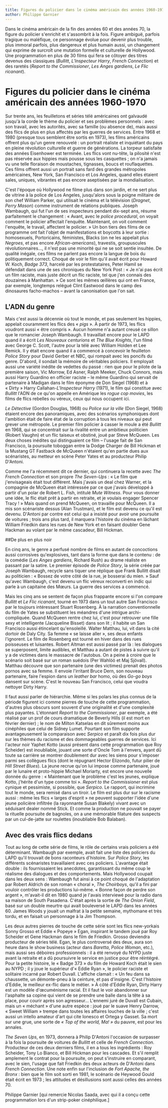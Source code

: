 ```yaml
---
title: Figures du policier dans le cinéma américain des années 1960-1970
author: Philippe Garnier
---
```


Dans le cinéma américain de la fin des années 60 et des années 70, la figure du policier s'enrichit et s'assombrit à la fois. Figure ambiguë, parfois tragique ou maléfique, ce personnage évolue pour devenir plus trouble, plus immoral parfois, plus dangereux et plus humain aussi, un changement qui exprime de surcroît une mutation formelle et culturelle de Hollywood. Une programmation en plus de 30 films qui fera se côtoyer des titres devenus des classiques (*Bullitt*, *L'Inspecteur Harry*, *French Connection*) et des raretés (*Report to the Commissioner*, *Les Anges gardiens*, *Le Flic ricanant*).

# Figures du policier dans le cinéma américain des années 1960-1970

Sur trente ans, les feuilletons et séries télé américaines ont galvaudé jusqu'à la corde le thème du policier et ses problèmes personnels&nbsp;: avec son travail, avec les autorités, avec sa famille (ou absence de), mais aussi des flics de plus en plus affectés par les guerres de services. Entre 1968 et 1980 (presque tous semblent être sortis en 1973), les films américains offrent plus qu'un genre renouvelé&nbsp;: un portrait réaliste et inquiétant du pays en pleine révolution culturelle et guerre de générations. La torpeur satisfaite des années Eisenhower est terminée. Les flics vont nu-tête, la pilosité n'est pas réservée aux hippies mais pousse sous les casquettes&nbsp;; on n'a jamais vu une telle floraison de moustaches, tignasses, boucs et rouflaquettes. Ces films offrent aussi un portrait sans fard des grandes métropoles américaines, New York, San Francisco et Los Angeles, quand elles étaient sales, uniques, vibrantes et pas encore aseptisées par la mondialisation.

C'est l'époque où Hollywood ne filme plus dans son jardin, et ne sert plus de vitrine à la police de Los Angeles, jusqu'alors sous la poigne militaire de son chef William Parker, qui utilisait le cinéma et la télévision (*Dragnet*, *Perry Mason*) comme instrument de relations publiques. Joseph Wambaugh, qui fut l'un de ses inspecteurs pendant dix-sept ans, résume parfaitement le changement&nbsp;: «&nbsp;Avant, avec le *police procedural*, on voyait comment le policier affectait l'enquête. Maintenant, on voit comment l'enquête, le travail, affectent le policier.&nbsp;» Un bon tiers des films de ce programme ont fait l'objet de manifestations et boycotts à leur sortie&nbsp;: homosexuels, Portoricains, féministes, Blacks (on ne les appelait plus *Negroes*, et pas encore *African-americans*), travestis, groupuscules révolutionnaires..., il n'est pas une minorité qui ne se soit sentie insultée. De qualité inégale, ces films ne parlent pas encore la langue de bois du politiquement correct. Choqué de voir le film qu'il avait écrit pour Howard W. Koch, *Badge 373*, harcelé par les protestataires, Peter Hamil se défendait dans une de ses chroniques du New York Post&nbsp;: «&nbsp;Je n'ai pas écrit un film raciste, mais juste décrit un flic raciste, tel que j'en connais des douzaines à Manhattan.&nbsp;» Ce sont les mêmes œillères qui ont en France, par exemple, longtemps relégué Clint Eastwood dans le camp des dinosaures facho-machos&nbsp;– avant la canonisation que l'on sait.

## L'ADN du genre

Mais c'est aussi la décennie où tout le monde, et pas seulement les hippies, appelait couramment les flics des «&nbsp;*pigs*&nbsp;». À partir de 1973, les flics voudront aussi «&nbsp;être compris&nbsp;». Aucun homme n'a autant creusé ce sillon que le romancier Joseph Wambaugh. Il travaillait encore pour le LAPD quand il a écrit *Les Nouveaux centurions* et *The Blue Knights*, l'un filmé avec George C. Scott, l'autre pour la télé avec William Holden et Lee Remick. Il y était encore quand il a commencé à concevoir le feuilleton *Police Story* pour David Gerber et NBC, qui rompait avec les poncifs du genre. D'abord, il sondait la mémoire de véritables policiers. Il employait aussi une variété inédite de vedettes du passé&nbsp;: rien que pour le pilote de la première saison, Vic Morrow, Ed Asner, Ralph Meeker, Chuck Connors, mais aussi Harry Guardino en officier raciste –&nbsp;le même Guardino qui servait de partenaire à Madigan dans le film éponyme de Don Siegel (1968) et à «&nbsp;Dirty&nbsp;» Harry Callahan-*L'Inspecteur Harry* (1971), le film qui constitue avec *Bullitt* l'ADN de ce qu'on appelle en Amérique les *rogue cop movies*, les films de flics rebelles ou véreux, ceux qui nous occupent ici.

*Le Détective* (Gordon Douglas, 1968) ou *Police sur la ville* (Don Siegel, 1968) étaient encore des panoramiques, avec des scénarios symphoniques dont l'ambition était de faire état de la corruption à tous les niveaux qui peut grever une métropole. Le premier film policier à casser le moule a été *Bullitt* en 1968, qui se concentrait sur la rivalité entre un ambitieux politicien (Robert Vaughn) et un flic taiseux et obstiné, joué par Steve McQueen. Les deux choses inédites qui distinguaient ce film –&nbsp;l'usage fait de San Francisco, la poursuite toboggan entre la Dodge Charger de Bill Hickman et la Mustang GT Fastback de McQueen n'étaient qu'en partie dues aux scénaristes, au metteur en scène Peter Yates et au producteur Philip D'Antoni.

Comme me l'a récemment dit ce dernier, qui continuera la recette avec *The French Connection* et son propre *The Seven-Ups*&nbsp;: «&nbsp;Le film que j'envisageais était tout différent. Mais j'avais un deal chez Warner, et la compagnie de McQueen était intéressée par ce que j'avais développé à partir d'un polar de Robert L. Fish, intitulé *Mute Witness*. Pour vous donner une idée, le flic était prêt à partir en retraite, et je voulais engager Spencer Tracy&nbsp;!&nbsp;» Mais quand on prend McQueen, on travaille pour McQueen. Il a mis son scénariste dessus (Alan Trustman), et le film est devenu ce qu'il est devenu. D'Antoni par contre est celui qui a insisté pour avoir une poursuite de voitures&nbsp;; trois ans plus tard, il marquera l'histoire du cinéma en lâchant William Friedkin dans les rues de New York et en faisant doubler Gene Hackman au volant par le même cascadeur, Bill Hickman.

##De plus en plus noir

En cinq ans, le genre a perfusé nombre de films en autant de concoctions aussi corrosives qu'explosives, tant dans la forme que dans le contenu&nbsp;: de la comédie (*Les Anges gardiens*, Richard Rush) au drame réaliste en passant par la satire. Le premier épisode de *Police Story*, la série créée par Joseph Wambaugh, recycle sans tiquer une réplique que Frank Bullitt disait au politicien&nbsp;: «&nbsp;Bossez de votre côté de la rue, je bosserai du mien.&nbsp;» Sauf qu'avec Wambaugh, c'est devenu un flic véreux reconverti en indic qui parle à un capitaine des Mœurs. La guerre des services a commencé.

Mais les cinq ans se sentent de façon plus frappante encore si l'on compare *Bullitt* et *Le Flic ricanant*, tourné en 1973 dans un tout autre San Francisco par le toujours intéressant Stuart Rosenberg. À la narration conventionnelle du film de Yates se substituent les méandres d'une intrigue archi-compliquée. Quand McQueen rentre chez lui, c'est pour retrouver une fille sexy et intelligente (Jacqueline Bisset) dans son lit&nbsp;; il habite un San Francisco aussi étincelant qu'ensoleillé. Walter Matthau, lui, vit dans la cité dortoir de Daly City. Sa femme «&nbsp;se laisse aller&nbsp;», ses deux enfants l'ignorent. Le film de Rosenberg est tourné en hiver dans des rues poisseuses et luisantes. Robert Altman est aussi passé par là&nbsp;: les dialogues se superposent, limite audibles, et Matthau a autant de pistes à suivre qu'il y a de victimes dans le massacre de l'autobus. On a peine à croire que le scénario soit basé sur un roman suédois (Per Wahlöö et Maj Sjövall). Matthau découvre que son partenaire (une des victimes) prenait des photos pornos avec sa femme. Il envoie l'irritant Bruce Dern, son nouveau partenaire, faire l'espion dans un *leather bar* homo, où des *Go-go boys* dansent sur scène. C'est le nouveau San Francisco, celui que voudra nettoyer Dirty Harry.

Il faut aussi parler de hiérarchie. Même si les polars les plus connus de la période figurent ici comme pierres de touche de cette programmation, d'autres plus obscurs sont souvent d'une originalité et d'une complexité plus payantes. L'étonnant *Report to the Commissioner*, par exemple, a été réalisé par un prof de cours dramatique de Beverly Hills (il est mort en février dernier)&nbsp;; le nom de Milton Katselas en dit sûrement moins aux cinéphiles que celui de Sidney Lumet. Pourtant son film supporte avantageusement la comparaison avec *Serpico* et paraît dix fois plus dur sur les thèmes du racisme et des dommageables guerres de services. Ici l'acteur noir Yaphet Kotto (aussi présent dans cette programmation que Roy Scheider) est inoubliable, jouant une sorte d'Oncle Tom à l'envers, ayant dû toute sa carrière se montrer doublement dur avec les siens pour s'imposer parmi ses collègues flics (dont le répugnant Hector Elizondo, futur pilier de *Hill Street Blues*). La jeune recrue qu'on lui impose comme partenaire, joué par le lunaire et proto-hippie Michael Moriarty, est encore une nouvelle donnée du genre&nbsp;: «&nbsp;Maintenant que le problème c'est les jeunes, explique Kotto, j'hérite d'un type comme toi&nbsp;». *Report to the Commissioner* est plus cynique et pessimiste, si possible, que *Serpico*. Le rapport, qui incrimine tout le monde, sera remisé dans un tiroir. Le film est plus dur sur le racisme aussi&nbsp;: même les flics «&nbsp;larges d'esprit&nbsp;» ne peuvent supporter l'idée d'une jeune policière infiltrée (la rayonnante Susan Blakely) vivant avec un séduisant dealer nommé Stick. Et comme la production ne pouvait se payer la rituelle poursuite de bagnoles, on a une mémorable filature des suspects par un cul-de-jatte sur roulettes (inoubliable Bob Balaban).

## Avec des vrais flics dedans

Tout au long de cette série de films, le rôle de certains vrais policiers a été déterminant. Wambaugh par exemple, avait fait une liste des policiers du LAPD qu'il trouvait de bons raconteurs d'histoire. Sur *Police Story*, les différents scénaristes travaillaient avec ces policiers. L'avantage était double&nbsp;: ils fournissaient les anecdotes, garantissant du même coup le réalisme des dialogues et des comportements. Mais Hollywood coupait dans les deux sens&nbsp;: Wambaugh fut ainsi à ce point choqué de l'adaptation par Robert Aldrich de son roman «&nbsp;choral&nbsp;», *The Choirboys*, qu'il a fini par vouloir contrôler les productions lui-même. «&nbsp;Bonne façon de perdre son argent&nbsp;», m'avait-il dit en 1980 quand je l'avais interviewé pour la radio dans sa maison de South Pasadena. C'était après la sortie de *The Onion Field*, basé sur un double meurtre qui avait bouleversé le LAPD dans les années 60. James Woods y jouait un malfrat à la petite semaine, mythomane et très tordu, et en faisait un personnage à la Jim Thompson.

Les deux autres pierres de touche de cette série sont les flics new-yorkais Sonny Grosso et Eddie «&nbsp;Popeye&nbsp;» Egan, inspirant le tandem joué par Roy Scheider et Gene Hackman dans le film de Friedkin. Grosso deviendra producteur de séries télé. Egan, le plus controversé des deux, aura son heure dans le show business (acteur dans *Baretta*, *Police Woman*, etc.), mais aussi ses déboires professionnels&nbsp;: il a été renvoyé du NYPD juste avant la retraite et a dû poursuivre le service en justice pour être réintégré. Pour la petite histoire, le «&nbsp;Badge 373&nbsp;» du film de Howard Koch était le sien au NYPD&nbsp;; il y joue le supérieur d'«&nbsp;Eddie Ryan&nbsp;», le policier raciste et solitaire incarné par Robert Duvall. L'affiche clamait&nbsp;: «&nbsp;Un feu dans sa chaussette, un démonte-pneu à la ceinture, et pas d'insigne. C'est l'histoire d'Eddie, le meilleur ex-flic dans le métier.&nbsp;» À côté d'Eddie Ryan, Dirty Harry est un modèle d'œcuménisme racial. Et il faut le voir abandonner sur l'asphalte sa copine qui vient de se prendre une balle dans la tête à sa place, pour courir après son agresseur... L'ennemi juré de Duvall est Cubain, mais un «&nbsp;méchant&nbsp;» d'une autre espèce&nbsp;: joué par le suave Henry Darrow, «&nbsp;Sweet William&nbsp;» trempe dans toutes les affaires louches de la ville&nbsp;; c'est aussi un intello amateur d'art qui cite Ionesco et Ortega y Gasset. Sa mort sur une grue, une sorte de *«&nbsp;Top of the world, Ma!&nbsp;»* du pauvre, est pour les annales.

*The Seven Ups*, en 1973, donnera à Philip D'Antoni l'occasion de surpasser à la fois la poursuite de voitures de *Bullitt* et celle de *French Connection.* Producteur de ces deux derniers films, il en a tous les ingrédients&nbsp;: Roy Scheider, Tony Lo Bianco, et Bill Hickman pour les cascades. Et s'il remplit amplement le contrat pour la poursuite, on peut s'instruire en comparant, avec le sien, l'usage que fait Friedkin des deux acteurs de D'Antoni dans *French Connection*. Une note enfin sur l'inclusion de *Fort Apache, the Bronx*&nbsp;: bien que le film soit sorti en 1981, le scénario de Heywood Gould était écrit en 1973&nbsp;; les attitudes et désillusions sont aussi celles des années 70.

Philippe Garnier [qui remercie Nicolas Saada, avec qui il a conçu cette programmation lors d'un strip-poker cinéphilique.]